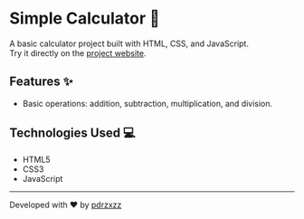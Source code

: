 # Simple Calculator 🧮  

A basic calculator project built with HTML, CSS, and JavaScript.  
Try it directly on the [project website](https://pdrzxzz.github.io/Simple-calculator/).  

## Features ✨  
- Basic operations: addition, subtraction, multiplication, and division.

## Technologies Used 💻  
- HTML5  
- CSS3  
- JavaScript  
---  

Developed with ❤️ by [pdrzxzz](https://github.com/pdrzxzz)
